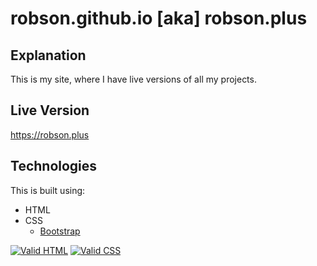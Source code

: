 # robson.github.io [aka] robson.plus

## Explanation

This is my site, where I have live versions of all my projects.

## Live Version

<a href="https://robson.plus">https://robson.plus</a>

## Technologies

This is built using:
 * HTML
 * CSS
   * <a href="https://github.com/twbs/bootstrap">Bootstrap</a>
   
<a href="https://validator.w3.org/nu/?doc=https%3A%2F%2Frobson.plus"><img src="https://www.w3.org/Icons/valid-html401-blue" alt="Valid HTML" /></a>
<a href="http://jigsaw.w3.org/css-validator/validator?uri=https%3A%2F%2Frobson.plus%2Frobson.css&profile=css3svg&usermedium=all&warning=1"><img src="https://jigsaw.w3.org/css-validator/images/vcss-blue" alt="Valid CSS" /></a>   
